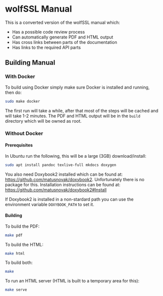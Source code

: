 # wolfSSL Manual

This is a converted version of the wolfSSL manual which:

* Has a possible code review process
* Can automatically generate PDF and HTML output
* Has cross links between parts of the documentation
* Has links to the required API parts

## Building Manual

### With Docker

To build using Docker simply make sure Docker is installed and running, then do:

```sh
sudo make docker
```

The first run will take a while, after that most of the steps will be cached and will take 1-2 minutes. The PDF and HTML output will be in the `build` directory which will be owned as root.

### Without Docker

#### Prerequisites

In Ubuntu run the following, this will be a large (3GB) download/install:

```sh
sudo apt install pandoc texlive-full mkdocs doxygen
```

You also need Doxybook2 installed which can be found at: <https://github.com/matusnovak/doxybook2>. Unfortunately there is no package for this. Installation instructions can be found at: <https://github.com/matusnovak/doxybook2#Install>

If Doxybook2 is installed in a non-stardard path you can use the environment variable `DOXYBOOK_PATH` to set it.

#### Building

To build the PDF:

```sh
make pdf
```

To build the HTML:

```sh
make html
```

To build both:

```sh
make
```

To run an HTML server (HTML is built to a temporary area for this):

```sh
make serve
```

